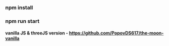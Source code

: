  ###  npm install
 ###  npm run start
 
 
 ####   vanilla JS & threeJS version - https://github.com/PopovDS617/the-moon-vanilla
